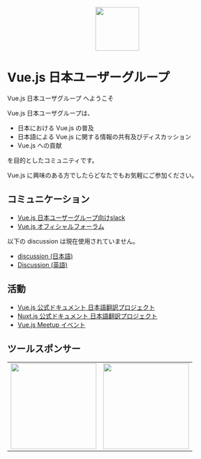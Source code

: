 <p align="center"><a href="http://vuejs.org" target="_blank"><img width="100"src="http://vuejs.org/images/logo.png"></a></p>

# Vue.js 日本ユーザーグループ
Vue.js 日本ユーザグループ へようこそ

Vue.js 日本ユーザグループは、

- 日本における Vue.js の普及
- 日本語による Vue.js に関する情報の共有及びディスカッション
- Vue.js への貢献

を目的としたコミュニティです。

Vue.js に興味のある方でしたらどなたでもお気軽にご参加ください。


## コミュニケーション
- [Vue.js 日本ユーザーグループ向けslack](https://vuejs-jp-slackin.herokuapp.com)
- [Vue.js オフィシャルフォーラム](http://forum.vuejs.org)

以下の discussion は現在使用されていません。
- [discussion (日本語)](https://github.com/vuejs-jp/discussion)
- [Discussion (英語)](https://github.com/vuejs/Discussion)


## 活動
- [Vue.js 公式ドキュメント 日本語翻訳プロジェクト](https://github.com/vuejs/jp.vuejs.org)
- [Nuxt.js 公式ドキュメント 日本語翻訳プロジェクト](https://github.com/vuejs-jp/ja.docs.nuxtjs)
- [Vue.js Meetup イベント](http://vuejs-meetup.connpass.com)


## ツールスポンサー
<table>
  <tbody>
    <tr>
      <td align="center" valign="middle">
        <a href="https://docs.esa.io/posts/239/" target="_blank">
          <img width="196px" src="https://raw.githubusercontent.com/vuejs-jp/home/master/assets/esa.png">
        </a>
      </td>
      <td align="center" valign="middle">
        <a href="http://slack.com/" target="_blank">
          <img width="196px" src="https://raw.githubusercontent.com/vuejs-jp/home/master/assets/slack.png">
        </a>
      </td>
    </tr>
  </tbody>
</table>
